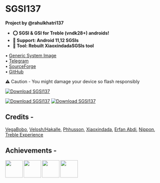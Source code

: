 # SGSI137
<b>Project by @rahulkhatri137
* ⭕ SGSI & GSI for Treble (vndk28+) androids!
* 🌟 Support: Android 11,12 SGSIs
* 🔘 Tool: Rebuilt XiaoxindadaSGSIs tool
</b>

• [Generic System Image](https://source.android.com/setup/build/gsi) <br>
• [Telegram](https://t.me/SGSI137) <br>
• [SourceForge](https://sourceforge.net/projects/sgsi137) <br>
• [GitHub](https://github.com/SGSI-137) <br>

⚠️ Caution - You might damage your device so flash responsibly

[![Download SGSI137](https://a.fsdn.com/con/app/sf-download-button)](https://sourceforge.net/projects/sgsi137/files/latest/download)

[![Download SGSI137](https://img.shields.io/sourceforge/dt/sgsi137.svg)](https://sourceforge.net/projects/sgsi137/files/latest/download)
[![Download SGSI137](https://img.shields.io/sourceforge/dm/sgsi137.svg)](https://sourceforge.net/projects/sgsi137/files/latest/download)
## Credits -
[VegaBobo](https://github.com/VegaBobo), [Velosh/Hakalle](https://github.com/Hakalle), [Phhusson](https://github.com/phhusson), [Xiaoxindada](https://github.com/xiaoxindada),
[Erfan Abdi](https://github.com/erfanoabdi), [Nippon](https://t.me/nnippon), [Treble Experience](https://github.com/TrebleExperience)

## Achievements -
<img align="left" width="55px" src="https://sourceforge.net/cdn/syndication/badge_img/3464365/oss-rising-star-white" />
<img align="left" width="55px" src="https://sourceforge.net/cdn/syndication/badge_img/3464365/oss-sf-favorite-white" />
<img align="left" width="55px" src="https://sourceforge.net/cdn/syndication/badge_img/3464365/oss-community-choice-white" />
<img align="left" width="55px" src="https://sourceforge.net/cdn/syndication/badge_img/3464365/oss-users-love-us-white" />

